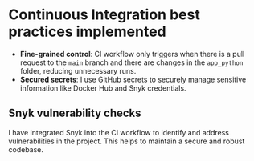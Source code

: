 # Continuous Integration best practices implemented

* **Fine-grained control**: CI workflow only triggers when there is a pull request to the `main` branch and there are changes in the `app_python` folder, reducing unnecessary runs.
* **Secured secrets**: I use GitHub secrets to securely manage sensitive information like Docker Hub and Snyk credentials.

## Snyk vulnerability checks

I have integrated Snyk into the CI workflow to identify and address vulnerabilities in the project. This helps to maintain a secure and robust codebase.